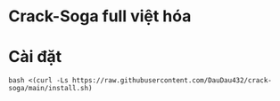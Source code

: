 # Crack-Soga full việt hóa

# Cài đặt 
```
bash <(curl -Ls https://raw.githubusercontent.com/DauDau432/crack-soga/main/install.sh)
```
